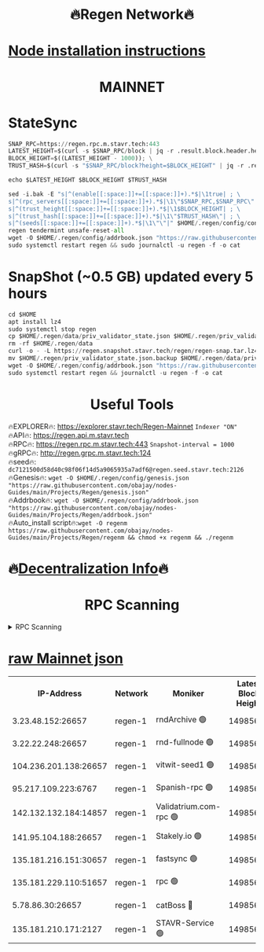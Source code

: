 <h1 align="center"> 🔥Regen Network🔥</h1>

[Node installation instructions](https://github.com/obajay/nodes-Guides/tree/main/Projects/Regen)
=
<h1 align="center"> MAINNET</h1>

# StateSync
```python
SNAP_RPC=https://regen.rpc.m.stavr.tech:443
LATEST_HEIGHT=$(curl -s $SNAP_RPC/block | jq -r .result.block.header.height); \
BLOCK_HEIGHT=$((LATEST_HEIGHT - 1000)); \
TRUST_HASH=$(curl -s "$SNAP_RPC/block?height=$BLOCK_HEIGHT" | jq -r .result.block_id.hash)

echo $LATEST_HEIGHT $BLOCK_HEIGHT $TRUST_HASH

sed -i.bak -E "s|^(enable[[:space:]]+=[[:space:]]+).*$|\1true| ; \
s|^(rpc_servers[[:space:]]+=[[:space:]]+).*$|\1\"$SNAP_RPC,$SNAP_RPC\"| ; \
s|^(trust_height[[:space:]]+=[[:space:]]+).*$|\1$BLOCK_HEIGHT| ; \
s|^(trust_hash[[:space:]]+=[[:space:]]+).*$|\1\"$TRUST_HASH\"| ; \
s|^(seeds[[:space:]]+=[[:space:]]+).*$|\1\"\"|" $HOME/.regen/config/config.toml
regen tendermint unsafe-reset-all
wget -O $HOME/.regen/config/addrbook.json "https://raw.githubusercontent.com/obajay/nodes-Guides/main/Projects/Regen/addrbook.json"
sudo systemctl restart regen && sudo journalctl -u regen -f -o cat
```
# SnapShot (~0.5 GB) updated every 5 hours
```python
cd $HOME
apt install lz4
sudo systemctl stop regen
cp $HOME/.regen/data/priv_validator_state.json $HOME/.regen/priv_validator_state.json.backup
rm -rf $HOME/.regen/data
curl -o - -L https://regen.snapshot.stavr.tech/regen/regen-snap.tar.lz4 | lz4 -c -d - | tar -x -C $HOME/.regen --strip-components 2
mv $HOME/.regen/priv_validator_state.json.backup $HOME/.regen/data/priv_validator_state.json
wget -O $HOME/.regen/config/addrbook.json "https://raw.githubusercontent.com/obajay/nodes-Guides/main/Projects/Regen/addrbook.json"
sudo systemctl restart regen && journalctl -u regen -f -o cat
```

 <h1 align="center"> Useful Tools</h1>

🔥EXPLORER🔥:     https://explorer.stavr.tech/Regen-Mainnet        `Indexer "ON"` \
🔥API🔥:          https://regen.api.m.stavr.tech \
🔥RPC🔥:          https://regen.rpc.m.stavr.tech:443              `Snapshot-interval = 1000` \
🔥gRPC🔥:         http://regen.grpc.m.stavr.tech:124 \
🔥seed🔥:      `dc7121500d58d40c98f06f14d5a9065935a7adf6@regen.seed.stavr.tech:2126` \
🔥Genesis🔥:   `wget -O $HOME/.regen/config/genesis.json "https://raw.githubusercontent.com/obajay/nodes-Guides/main/Projects/Regen/genesis.json"` \
🔥Addrbook🔥:  `wget -O $HOME/.regen/config/addrbook.json "https://raw.githubusercontent.com/obajay/nodes-Guides/main/Projects/Regen/addrbook.json"` \
🔥Auto_install script🔥:`wget -O regenm https://raw.githubusercontent.com/obajay/nodes-Guides/main/Projects/Regen/regenm && chmod +x regenm && ./regenm`

🔥[Decentralization Info](https://github.com/obajay/StateSync-snapshots/tree/main/Projects/Regen/Decentralization)🔥
=
<h1 align="center"> RPC Scanning</h1>

<details>
<summary>RPC Scanning</summary>

<h2 align="center"> We scan nodes in real time every 4 hours. And we provide the final result of RPC endpoints.
We cannot influence the operation of these nodes in any way. </h2>


```python
If Voting Power is higher than 0 --> then the Node is a validator of the network and may be subject to attack and be a potential threat to the chain.
```
```python
We marked such validators with a red symbol
```

</details>

[raw Mainnet json](https://rpc-check.regenm.stavr.tech/regenm/rpc-regenm-result.json)
=


<table><tr><th>IP-Address</th><th>Network</th><th>Moniker</th><th>Latest Block Height</th><th>Earliest Block Height</th><th>Catching Up</th><th>Tx Index</th><th>Voting Power</th><th>Scan Time</th></tr><tr><td>3.23.48.152:26657</td><td>regen-1</td><td>rndArchive 🟢</td><td>14985656</td><td>1</td><td>False</td><td>on</td><td>0</td><td>2024-03-05T12:04:21.161553529UTC</td></tr><tr><td>3.22.22.248:26657</td><td>regen-1</td><td>rnd-fullnode 🟢</td><td>14985656</td><td>4134001</td><td>False</td><td>on</td><td>0</td><td>2024-03-05T12:04:18.485607378UTC</td></tr><tr><td>104.236.201.138:26657</td><td>regen-1</td><td>vitwit-seed1 🟢</td><td>14985651</td><td>8943001</td><td>False</td><td>on</td><td>0</td><td>2024-03-05T12:03:52.658415964UTC</td></tr><tr><td>95.217.109.223:6767</td><td>regen-1</td><td>Spanish-rpc 🟢</td><td>14985659</td><td>10068001</td><td>False</td><td>on</td><td>0</td><td>2024-03-05T12:04:34.234310352UTC</td></tr><tr><td>142.132.132.184:14857</td><td>regen-1</td><td>Validatrium.com-rpc 🟢</td><td>14985659</td><td>11175001</td><td>False</td><td>on</td><td>0</td><td>2024-03-05T12:04:34.459994636UTC</td></tr><tr><td>141.95.104.188:26657</td><td>regen-1</td><td>Stakely.io 🟢</td><td>14985654</td><td>13442501</td><td>False</td><td>on</td><td>0</td><td>2024-03-05T12:04:09.641638268UTC</td></tr><tr><td>135.181.216.151:30657</td><td>regen-1</td><td>fastsync 🟢</td><td>14985657</td><td>14457001</td><td>False</td><td>off</td><td>0</td><td>2024-03-05T12:04:23.751601634UTC</td></tr><tr><td>135.181.229.110:51657</td><td>regen-1</td><td>rpc 🟢</td><td>14985654</td><td>14844001</td><td>False</td><td>on</td><td>0</td><td>2024-03-05T12:04:07.371248892UTC</td></tr><tr><td>5.78.86.30:26657</td><td>regen-1</td><td>catBoss 🔴</td><td>14985661</td><td>14962001</td><td>False</td><td>on</td><td>9068958623</td><td>2024-03-05T12:04:49.767166318UTC</td></tr><tr><td>135.181.210.171:2127</td><td>regen-1</td><td>STAVR-Service 🟢</td><td>14985661</td><td>14982001</td><td>False</td><td>on</td><td>0</td><td>2024-03-05T12:04:54.136001034UTC</td></tr></table>